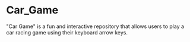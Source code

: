 # Car_Game
 "Car Game" is a fun and interactive repository that allows users to play a car racing game using their keyboard arrow keys.
